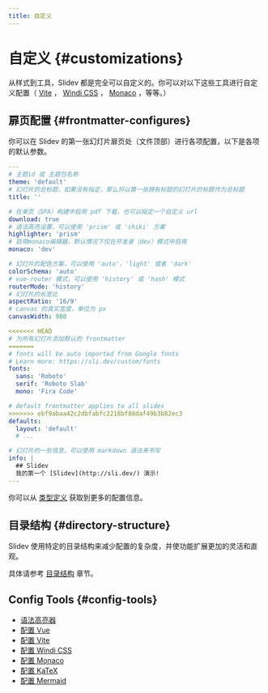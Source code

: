 ```yaml
---
title: 自定义
---
```


# 自定义 {#customizations}

从样式到工具，Slidev 都是完全可以自定义的。你可以对以下这些工具进行自定义配置（ [Vite](/custom/config-vite) ， [Windi CSS](/custom/config-windicss) ， [Monaco](/custom/config-monaco) ，等等。）

## 扉页配置 {#frontmatter-configures}

你可以在 Slidev 的第一张幻灯片扉页处（文件顶部）进行各项配置，以下是各项的默认参数。

```yaml
---
# 主题id 或 主题包名称
theme: 'default'
# 幻灯片的总标题，如果没有指定，那么将以第一张拥有标题的幻灯片的标题作为总标题
title: ''

# 在单页（SPA）构建中启用 pdf 下载，也可以指定一个自定义 url
download: true
# 语法高亮设置，可以使用 'prism' 或 'shiki' 方案
highlighter: 'prism'
# 启用monaco编辑器，默认情况下仅在开发者（dev）模式中启用
monaco: 'dev'

# 幻灯片的配色方案，可以使用 'auto'，'light' 或者 'dark'
colorSchema: 'auto'
# vue-router 模式，可以使用 'history' 或 'hash' 模式
routerMode: 'history'
# 幻灯片的长宽比
aspectRatio: '16/9'
# canvas 的真实宽度，单位为 px
canvasWidth: 980

<<<<<<< HEAD
# 为所有幻灯片添加默认的 frontmatter
=======
# fonts will be auto imported from Google fonts
# Learn more: https://sli.dev/custom/fonts
fonts:
  sans: 'Roboto'
  serif: 'Roboto Slab'
  mono: 'Fira Code'

# default frontmatter applies to all slides
>>>>>>> ebf9abaa42c2dbfabfc2218bf88daf49b3b82ec3
defaults:
  layout: 'default'
  # ...

# 幻灯片的一些信息，可以使用 markdown 语法来书写
info: |
  ## Slidev
  我的第一个 [Slidev](http://sli.dev/) 演示!
---
```

你可以从 [类型定义](https://github.com/slidevjs/slidev/blob/main/packages/types/src/types.ts#L29) 获取到更多的配置信息。

## 目录结构 {#directory-structure}

Slidev 使用特定的目录结构来减少配置的复杂度，并使功能扩展更加的灵活和直观。

具体请参考 [目录结构](/custom/directory-structure) 章节。

## Config Tools {#config-tools}

- [语法高亮器](/custom/highlighters)
- [配置 Vue](/custom/config-vue)
- [配置 Vite](/custom/config-vite)
- [配置 Windi CSS](/custom/config-windicss)
- [配置 Monaco](/custom/config-monaco)
- [配置 KaTeX](/custom/config-katex)
- [配置 Mermaid](/custom/config-mermaid)

